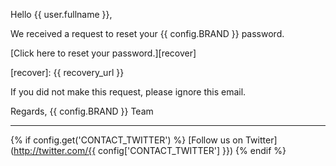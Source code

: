 Hello {{ user.fullname }},

We received a request to reset your {{ config.BRAND }} password.

[Click here to reset your password.][recover]

[recover]: {{ recovery_url }}

If you did not make this request, please ignore this email.

Regards,
{{ config.BRAND }} Team

***
{% if config.get('CONTACT_TWITTER') %}
[Follow us on Twitter](http://twitter.com/{{ config['CONTACT_TWITTER'] }})
{% endif %}